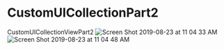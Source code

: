 # CustomUICollectionPart2
CustomUICollectionViewPart2
![Screen Shot 2019-08-23 at 11 04 33 AM](https://user-images.githubusercontent.com/53354158/63580860-fd2e9c00-c595-11e9-9c62-3cc87fb8e9c6.png)
![Screen Shot 2019-08-23 at 11 04 48 AM](https://user-images.githubusercontent.com/53354158/63580862-fdc73280-c595-11e9-8f89-1a61309bea5c.png)
